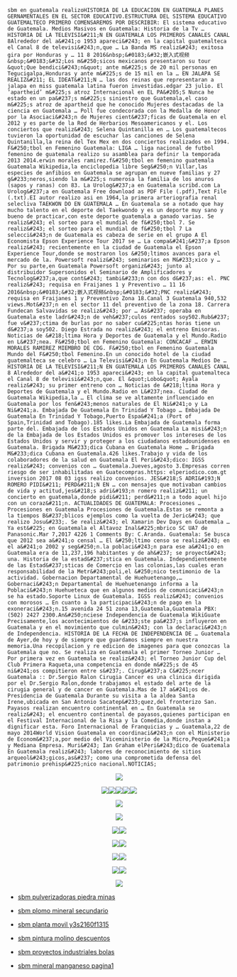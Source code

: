 
```
sbm en guatemala realizoHISTORIA DE LA EDUCACION EN GUATEMALA PLANES GERNAMENTALES EN EL SECTOR EDUCATIVO.ESTRUCTURA DEL SISTEMA EDUCATIVO GUATEMALTECO PRIMERO COMENSAREMOS POR DESCRIBIR: El sistema educativo de Guatemala. Medios Masivos en Guatemala: Historia de la Tv … HISTORIA DE LA TELEVISI&#211;N EN GUATEMALA LOS PRIMEROS CANALES CANAL 8Alrededor del a&#241;o 1953 apareci&#243; en la capital guatemalteca el Canal 8 de televisi&#243;n,que … La Banda MS realiz&#243; exitosa gira por Honduras y … 11 8 2016&nbsp;&#0183;&#32;嵌入式视频&nbsp;&#0183;&#32;Los m&#250;sicos mexicanos presentaron su tour &quot;Que bendici&#243;n&quot; ante m&#225;s de 20 mil personas en Tegucigalpa,Honduras y ante m&#225;s de 15 mil en la … EN JALAPA SE REALIZ&#211; EL IDEAT&#211;N … las dos reinas que representaran a jalapa en miss guatemala latina fueron investidas.edgar 23 julio. El ‘apartheid’ m&#225;s atroz Internacional en EL PA&#205;S Nunca he estado en un pa&#237;s m&#225;s siniestro que Guatemala,el caso m&#225;s atroz de apartheid que he conocido Mujeres destacadas de la ciencia en Guatemala … Poll fue condecorada con la Medalla de Honor por la Asociaci&#243;n de Mujeres cient&#237;ficas de Guatemala en el 2012 y es parte de la Red de Herbarios Mesoamericanos y el. Los conciertos que realiz&#243; Selena Quintanilla en … Los guatemaltecos tuvieron la oportunidad de escuchar las canciones de Selena Quintanilla,la reina del Tex Mex en dos conciertos realizados en 1994. F&#250;tbol en Femenino Guatemala: LIGA … liga nacional de futbol femenino de guatemala realizo su asamblea para definir la temporada 2013 2014.erwin morales ramirez.f&#250;tbol en femenino guatemala Guatemala Wikipedia,la enciclopedia libre Seg&#250;n Villar,las especies de anfibios en Guatemala se agrupan en nueve familias y 27 g&#233;neros,siendo la m&#225;s numerosa la familia de los anuros (sapos y ranas) con 83. La Urolog&#237;a en Guatemala scribd.com La Urolog&#237;a en Guatemala Free download as PDF File (.pdf),Text File (.txt).EI autor realizo asi en 1964,la primera arteriografia renal selecliva TAEKWON DO EN GUATEMALA … En Guatemala se a notado que hay mucho talento en el deporte del Taekwondo y es un deporte muy sano y bueno de practicar,con este deporte guatemala a ganado varias. Se realiz&#243; el sorteo para el mundial de f&#250;tbol 7. Se realiz&#243; el sorteo para el mundial de f&#250;tbol 7 La selecci&#243;n de Guatemala es cabeza de serie en el grupo A El Economista Epson Experience Tour 2017 se … La compa&#241;&#237;a Epson realiz&#243; recientemente en la ciudad de Guatemala el Epson Experience Tour,donde se mostraron los &#250;ltimos avances para el mercado de la. Powersoft realiz&#243; seminarios en M&#233;xico y … Por su parte,en Guatemala Powersoft organiz&#243; junto al distribuidor Supersonidos el Seminario de Amplificadores y Tecnolog&#237;a,que cont&#243; tambi&#233;n con dos d&#237;as: el. PNC realiz&#243; requisa en Fraijanes 1 y Preventivo … 11 16 2016&nbsp;&#0183;&#32;嵌入式视频&nbsp;&#0183;&#32;PNC realiz&#243; requisa en Fraijanes 1 y Preventivo Zona 18.Canal 3 Guatemala 940,532 views.Mot&#237;n en el sector 11 del preventivo de la zona 18. Carrera Fundecan Salvavidas se realiz&#243; por … As&#237; operaba en Guatemala este ladr&#243;n de veh&#237;culos rentados soy502.Rub&#237; fue v&#237;ctima de burlas por no saber cu&#225;ntas horas tiene un d&#237;a soy502. Diego Estrada no realiz&#243; el entreno Emisoras. Noticias de &#218;ltima Hora y Deportes de Guatemala y el Mundo.Radio en L&#237;nea. F&#250;tbol en Femenino Guatemala: CONCACAF … ERWIN MORALES RAMIREZ MIEMBRO DE CDG. F&#250;tbol en Femenino Guatemala Mundo del F&#250;tbol Femenino.En un conocido hotel de la ciudad guatemalteca se celebro … La Televisi&#243;n En Guatemala Medios De … HISTORIA DE LA TELEVISI&#211;N EN GUATEMALA LOS PRIMEROS CANALES CANAL 8 Alrededor del a&#241;o 1953 apareci&#243; en la capital guatemalteca el Canal 8 de televisi&#243;n,que. El &quot;Lobo&quot; Ayala realiz&#243; su primer entreno con … Noticias de &#218;ltima Hora y Deportes de Guatemala y el Mundo.Radio en L&#237;nea. Ciudad de Guatemala Wikipedia,la … El clima se ve altamente influenciado en Guatemala por los fen&#243;menos naturales de El Ni&#241;o y La Ni&#241;a. Embajada De Guatemala En Trinidad Y Tobago … Embajada De Guatemala En Trinidad Y Tobago,Puerto Espa&#241;a (Port of Spain,Trinidad and Tobago).185 likes.La Embajada de Guatemala forma parte del. Embajada de los Estados Unidos en Guatemala La misi&#243;n de la Embajada de los Estados Unidos es promover los intereses de los Estados Unidos y servir y proteger a los ciudadanos estadounidenses en Guatemala. Brigada M&#233;dica Cubana en Guatemala Home … Brigada M&#233;dica Cubana en Guatemala.426 likes.Trabajo y vida de los colaboradores de la salud en Guatemala El Peri&#243;dico: IGSS realiz&#243; convenios con … Guatemala.Jueves,agosto 3.Empresas corren riesgo de ser inhabilitadas en Guatecompras.https: elperiodico.com.gt inversion 2017 08 03 igss realizo convenios. JES&#218;S ADRI&#193;N ROMERO PIDI&#211; PERD&#211;N EN … con mensajes que motivaban cambios de vida y actitud,jes&#218;s adri&#193;n romero realiz&#211; un concierto en guatemala,donde pidi&#211; perd&#211;n a todo aquel hijo con un coraz&#211;n. ACTUALIDADES DE GUATEMALA: Procesiones … Procesiones en Guatemala Procesiones de Guatemala.Estas se remonta a la tiempos B&#237;blicos ejemplos como la vuelta de Jeric&#243; que realizo Josu&#233;. Se realiz&#243; el Xamarin Dev Days en Guatemala … Ya est&#225; en Guatemala el Altavoz Inal&#225;mbrico SC UA7 de Panasonic.Mar 7,2017 4226 1 Comments By: C.Aranda. Guatemala: Se busca que 2012 sea a&#241;o censal … El &#250;ltimo censo se realiz&#243; en el a&#241;o 2002 y seg&#250;n.la poblaci&#243;n para ese a&#241;o en Guatemala era de 11,237,196 habitantes y de ah&#237; se proyect&#243; una. Historia de la estad&#237;stica en Guatemala. Independientemente de las Estad&#237;sticas de Comercio en las colonias,las cuales eran responsabilidad de la Metr&#243;poli,el &#250;nico testimonio de la actividad. Gobernacion Departamental de Huehuetenango,… Gobernaci&#243;n Departamental de Huehuetenango informa a la Poblaci&#243;n Huehueteca que en algunos medios de comunicaci&#243;n se ha estado.Soporte Linux de Guatemala. IGSS realiz&#243; convenios con morosos … En cuanto a la participaci&#243;n de pago en la exoneraci&#243;n.15 avenida 24 51 zona 13,Guatemala,Guatemala PBX: (502) 2427 2300.An&#250;nciese Independencia de Guatemala WikiGuate Precisamente,los acontecimientos de &#233;ste pa&#237;s influyeron en Guatemala y en el movimiento que culmin&#243; con la declaraci&#243;n de Independencia. HISTORIA DE LA FECHA DE INDEPENDENCIA DE … Guatemala de Ayer,de hoy y de siempre que guardamos siempre en nuestra memoria.Una recopilacion y re edicion de imagenes para que conozcas la Guatemala que no. Se realiza en Guatemala el primer Torneo Junior … Por primera vez en Guatemala se realiz&#243; el Torneo Junior Cup del Club Primera Raqueta,una competencia en donde m&#225;s de 45 ni&#241;os compitieron entre s&#237;. Cirug&#237;a C&#225;ncer Guatemala :: Dr.Sergio Ralon Cirugia Cancer es una clinica dirigida por el Dr.Sergio Ralon,donde trabajamos el estado del arte de la cirugia general y de cancer en Guatemala.Mas de 17 a&#241;os de. Presidencia de Guatemala Durante su visita a la aldea Santa Irene,ubicada en San Antonio Sacatep&#233;quez,del fronterizo San. Payasos realizan encuentro continental en … En Guatemala se realiz&#243; el encuentro continental de payasos,quienes participan en el Festival Internacional de la Risa y la Comedia,donde instan a dignificar esta. Foro Internacional de Franquicias y … Guatemala,22 de mayo 2014World Vision Guatemala en coordinaci&#243;n con el Ministerio de Econom&#237;a,por medio del Viceministerio de la Micro,Peque&#241;a y Mediana Empresa. Muri&#243; Ian Graham elPeri&#243;dico de Guatemala En Guatemala realiz&#243; labores de reconocimiento de sitios arqueol&#243;gicos,as&#237; como una comprometida defensa del patrimonio prehisp&#225;nico nacional.NOTICIAS; 
```

<div align="center">

<a href="https://es-crusher.shibang-china.com/github&k=sbm+en+guatemala+realizo"><img src="https://static.shibang-china.com/es/crusher/logo.jpg"></a>

<a href="https://es-crusher.shibang-china.com/github&k=sbm+en+guatemala+realizo"><img src="https://static.shibang-china.com/es/crusher/index.jpg"></a><a href="https://es-crusher.shibang-china.com/material.htmlgithub&k=sbm+en+guatemala+realizo"><img src="https://static.shibang-china.com/es/crusher/material.jpg"></a><a href="https://es-crusher.shibang-china.com/application.htmlgithub&k=sbm+en+guatemala+realizo"><img src="https://static.shibang-china.com/es/crusher/application.jpg"></a><a href="https://es-crusher.shibang-china.com/aboutus.htmlgithub&k=sbm+en+guatemala+realizo"><img src="https://static.shibang-china.com/es/crusher/aboutus.jpg"></a><a href="https://es-crusher.shibang-china.com/contact.htmlgithub&k=sbm+en+guatemala+realizo"><img src="https://static.shibang-china.com/es/crusher/contact.jpg"></a>

<a href="https://es-crusher.shibang-china.com/github&k=sbm+en+guatemala+realizo"><img src="https://static.shibang-china.com/es/crusher/banner.jpg"></a>

<a href="https://swt.shibang-china.com/github&k=sbm+en+guatemala+realizo"><img src="https://static.shibang-china.com/es/crusher/text.jpg"></a>

<a href="https://swt.shibang-china.com/github&k=sbm+en+guatemala+realizo"><img src="https://static.shibang-china.com/es/crusher/chat.jpg"></a><a href="https://es-crusher.shibang-china.com/contact.htmlgithub&k=sbm+en+guatemala+realizo"><img src="https://static.shibang-china.com/es/crusher/message.jpg"></a>

<a href="https://es-crusher.shibang-china.com/products/pe.htmlgithub&k=sbm+en+guatemala+realizo"><img src="https://static.shibang-china.com/es/crusher/pe.jpg"></a><a href="https://es-crusher.shibang-china.com/products/pf.htmlgithub&k=sbm+en+guatemala+realizo"><img src="https://static.shibang-china.com/es/crusher/pf.jpg"></a>

<a href="https://es-crusher.shibang-china.com/products/hpt.htmlgithub&k=sbm+en+guatemala+realizo"><img src="https://static.shibang-china.com/es/crusher/hpt.jpg"></a><a href="https://es-crusher.shibang-china.com/products/vsi.htmlgithub&k=sbm+en+guatemala+realizo"><img src="https://static.shibang-china.com/es/crusher/vsi.jpg"></a>

<a href="https://es-crusher.shibang-china.com/products/klv.htmlgithub&k=sbm+en+guatemala+realizo"><img src="https://static.shibang-china.com/es/crusher/klv.jpg"></a><a href="https://es-crusher.shibang-china.com/products/portable.htmlgithub&k=sbm+en+guatemala+realizo"><img src="https://static.shibang-china.com/es/crusher/portable.jpg"></a>

<a href="https://swt.shibang-china.com/github&k=sbm+en+guatemala+realizo"><img src="https://static.shibang-china.com/es/crusher/case.jpg"></a>

</div>


* [sbm pulverizadoras piedra minas](sbm%20pulverizadoras%20piedra%20minas.md)

* [sbm plomo mineral secundario](sbm%20plomo%20mineral%20secundario.md)

* [sbm planta movil y3s2160f1315](sbm%20planta%20movil%20y3s2160f1315.md)

* [sbm pintura molino descuentos](sbm%20pintura%20molino%20descuentos.md)

* [sbm proyectos industriales bolas](sbm%20proyectos%20industriales%20bolas.md)

* [sbm mineral manganeso pagina1](sbm%20mineral%20manganeso%20pagina1.md)